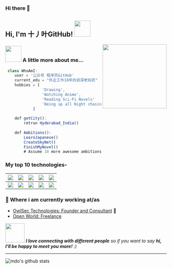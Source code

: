 ### Hi there 👋

<!--
**Skybluevx/Skybluevx** is a ✨ _special_ ✨ repository because its `README.md` (this file) appears on your GitHub profile.

Here are some ideas to get you started:

- 🔭 I’m currently working on ...
- 🌱 I’m currently learning ...
- 👯 I’m looking to collaborate on ...
- 🤔 I’m looking for help with ...
- 💬 Ask me about ...
- 📫 How to reach me: ...
- 😄 Pronouns: ...
- ⚡ Fun fact: ...
-->

<h2> Hi, I'm 十丿叶GitHub! <img src="https://media.giphy.com/media/mGcNjsfWAjY5AEZNw6/giphy.gif" width="50"></h2>

<img align='right' src='https://user-images.githubusercontent.com/5713670/87202985-820dcb80-c2b6-11ea-9f56-7ec461c497c3.gif' width='200"'>





### <img src="https://media.giphy.com/media/VgCDAzcKvsR6OM0uWg/giphy.gif" width="50"> A little more about me...

```javascript
 class WhoAmI:
 	user = '公众号 程序员GitHub'
	current_edu = "外企工作18年的资深老码农"
	hobbies = [
				'Drawing',
				'Watching Anime',
				'Reading Sci-Fi Novels'
				'Being up all Night chasing that ONE BUG...'
			]
	
	def getCity():
		retrun Hyderabad_India()
	
	def Ambitions():
		LearnJapanese()
		CreateSkyNet()
		FinishMyNovel()
		# Assume 10 more awesome ambitions here  ;)
```

### My top 10 technologies-

| ![](https://github.com/Rishit-dagli/Rishit-dagli/blob/master/badges/python.png) | ![](https://github.com/Rishit-dagli/Rishit-dagli/blob/master/badges/tensorflow.svg) | ![](https://github.com/Rishit-dagli/Rishit-dagli/blob/master/badges/gcp.png) | ![](https://github.com/Rishit-dagli/Rishit-dagli/blob/master/badges/azure.png) | ![](https://github.com/Rishit-dagli/Rishit-dagli/blob/master/badges/c++.png) |
| ------------------------------------------------------------ | ------------------------------------------------------------ | ------------------------------------------------------------ | ------------------------------------------------------------ | ------------------------------------------------------------ |
| ![](https://github.com/Rishit-dagli/Rishit-dagli/blob/master/badges/android.png) | ![](https://github.com/Rishit-dagli/Rishit-dagli/blob/master/badges/javascript.svg) | ![](https://github.com/Rishit-dagli/Rishit-dagli/blob/master/badges/node.svg) | ![](https://github.com/Rishit-dagli/Rishit-dagli/blob/master/badges/docker.svg) | ![](https://github.com/Rishit-dagli/Rishit-dagli/blob/master/badges/arduino.png) |

### 💼 Where i am currently working at/as

- [OwlSec Technologies: Founder and Consultant](https://owlsectechnologies.co.ke) 💼 
- [Open World: Freelance](https://stephenajulu.com)

<img src="https://media.giphy.com/media/LnQjpWaON8nhr21vNW/giphy.gif" width="60"> <em><b>I love connecting with different people</b> so if you want to say <b>hi, I'll be happy to meet you more!</b> :)</em>

---



![mdo's github stats](https://github-readme-stats.vercel.app/api?username=mdo&hide=[%22issues%22]&show_icons=true)
